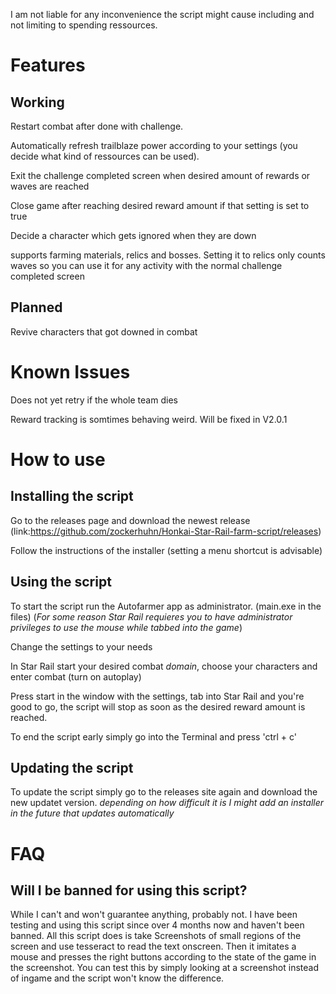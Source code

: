 I am not liable for any inconvenience the script might cause including and not limiting to spending ressources.

# Features

## Working
Restart combat after done with challenge.

Automatically refresh trailblaze power according to your settings (you decide what kind of ressources can be used).

Exit the challenge completed screen when desired amount of rewards or waves are reached

Close game after reaching desired reward amount if that setting is set to true

Decide a character which gets ignored when they are down

supports farming materials, relics and bosses. Setting it to relics only counts waves so you can use it for any activity with the normal challenge completed screen

## Planned
Revive characters that got downed in combat

# Known Issues
Does not yet retry if the whole team dies

Reward tracking is somtimes behaving weird. Will be fixed in V2.0.1

# How to use

## Installing the script

Go to the releases page and download the newest release (link:https://github.com/zockerhuhn/Honkai-Star-Rail-farm-script/releases)

Follow the instructions of the installer (setting a menu shortcut is advisable)

## Using the script

To start the script run the Autofarmer app as administrator. (main.exe in the files)  (_For some reason Star Rail requieres you to have administrator privileges to use the mouse while tabbed into the game_)

Change the settings to your needs

In Star Rail start your desired combat _domain_, choose your characters and enter combat (turn on autoplay)

Press start in the window with the settings, tab into Star Rail and you're good to go, the script will stop as soon as the desired reward amount is reached.

To end the script early simply go into the Terminal and press 'ctrl + c'

## Updating the script

To update the script simply go to the releases site again and download the new updatet version.  _depending on how difficult it is I might add an installer in the future that updates automatically_

# FAQ 

## Will I be banned for using this script?
While I can't and won't guarantee anything, probably not. I have been testing and using this script since over 4 months now and haven't been banned. All this script does is take Screenshots of small regions of the screen and use tesseract to read the text onscreen. Then it imitates a mouse and presses the right buttons according to the state of the game in the screenshot. You can test this by simply looking at a screenshot instead of ingame and the script won't know the difference.

